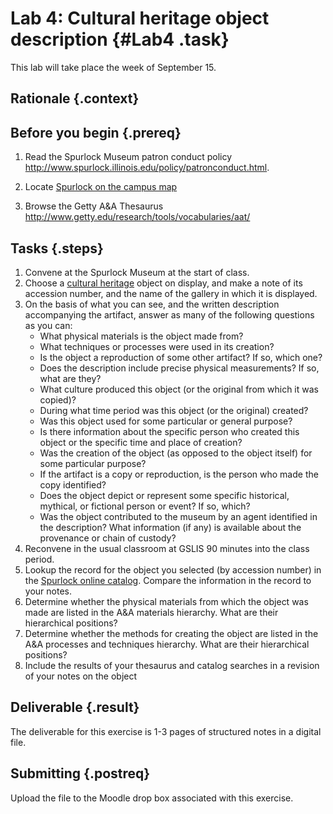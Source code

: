 # Lab 4: Cultural heritage object description {#Lab4 .task}

This lab will take place the week of September 15.

## Rationale {.context}

## Before you begin {.prereq}
1. Read the Spurlock Museum patron conduct policy <http://www.spurlock.illinois.edu/policy/patronconduct.html>.

2. Locate [Spurlock on the campus map](http://tinyurl.com/nsj8brt)

3. Browse the Getty A&A Thesaurus <http://www.getty.edu/research/tools/vocabularies/aat/>

## Tasks {.steps}

1. Convene at the Spurlock Museum at the start of class.
2. Choose a [cultural heritage](https://en.wikipedia.org/wiki/Cultural_heritage) object on display, 
   and make a note of its accession number, and the name of the gallery in which it is displayed.
3. On the basis of what you can see, and the written description accompanying the artifact, answer as many of
   the following questions as you can:
   - What physical materials is the object made from?
   - What techniques or processes were used in its creation?
   - Is the object a reproduction of some other artifact? If so, which one?
   - Does the description include precise physical measurements? If so, what are they?
   - What culture produced this object (or the original from which it was copied)?
   - During what time period was this object (or the original) created?
   - Was this object used for some particular or general purpose?
   - Is there information about the specific person who created this object or the specific time and place of creation?
   - Was the creation of the object (as opposed to the object itself) for some particular purpose?
   - If the artifact is a copy or reproduction, is the person who made the copy identified?
   - Does the object depict or represent some specific historical, mythical, or fictional person or event? If so, which?
   - Was the object contributed to the museum by an agent identified in the description? What information (if any) 
     is available about the provenance or chain of custody?
4. Reconvene in the usual classroom at GSLIS 90 minutes into the class period.
5. Lookup the record for the object you selected (by accession number) in the 
   [Spurlock online catalog](http://www.spurlock.illinois.edu/search/index.php). Compare the information in the
   record to your notes.
6. Determine whether the physical materials from which the object was made are listed in the A&A materials hierarchy.
   What are their hierarchical positions?
7. Determine whether the methods for creating the object are listed in the A&A processes and techniques hierarchy.
   What are their hierarchical positions?
8. Include the results of your thesaurus and catalog searches in a revision of your notes on the object 
	 


## Deliverable {.result}
The deliverable for this exercise is 1-3 pages of structured notes in a digital file.

## Submitting {.postreq}
Upload the  file to the Moodle drop box associated with this exercise.